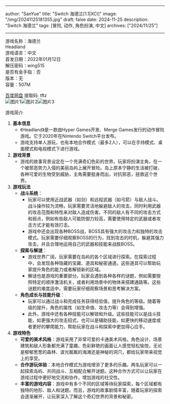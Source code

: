 
---
author: "SanYue"
title: "Switch 海德兰[1.1|XCI]"
image: "/img/20241125181355.jpg"
draft: false
date: 2024-11-25
description: "Switch 海德兰"
tags: [冒险, 动作, 角色扮演, 中文]
archives: ["2024/11/25"]

---

游戏名称：海德兰   
Headland    
游戏语言：中文  
首发日期：2022年01月12日  
解压密码：wing515  
是否有金手指：否  
版本：无   
容量：507M

[百度网盘](https://pan.baidu.com/s/1T61R-HSJUQObDw_COcvovQ) 提取码: tftz  
![图片1](/img/56c13f.jpg)![图片2](/img/300cdc.jpg)![图片3](/img/086ea1.jpg)  

游戏简介  
1. **基本信息**
   - 《Headland》是一款由Hyper Games开发、Merge Games发行的动作冒险游戏。它于2020年在Nintendo Switch平台发布。
   - 游戏支持单人游玩，也有本地合作模式（最多2人），可以在手持模式、桌面模式和电视模式下进行游戏。
2. **游戏背景**
   - 游戏的故事背景设定在一个充满奇幻色彩的世界。玩家将扮演主角，在一个被邪恶势力入侵的美丽岛屿上展开冒险。岛上原本宁静的生活被打破，各种可爱的生物受到威胁，主角需要挺身而出，对抗邪恶，拯救这个世界。
3. **游戏玩法**
   - **战斗系统**：
     - 玩家可以使用近战武器（如剑）和远程武器（如弓箭）与敌人战斗。战斗操作较为流畅，玩家需要灵活地躲避敌人的攻击，同时利用武器的攻击范围和特性来对敌人造成伤害。不同的敌人有不同的攻击方式和弱点，例如有些敌人可能防御力较高，需要使用特定的武器或者攻击方式才能有效打击。
     - 游戏中还会出现各种BOSS战，BOSS具有强大的攻击力和独特的攻击模式。玩家需要仔细观察BOSS的行为，找到攻击的时机，躲避其强力攻击，并且合理地运用自己的武器和技能来战胜BOSS。
   - **探索与解谜**：
     - 游戏世界广阔，玩家需要在岛屿的各个区域进行探索。在探索过程中，会发现各种隐藏的宝藏、道具和秘密通道。这些道具可以帮助玩家提升角色的能力或者解锁新的区域。
     - 解谜也是游戏的重要部分。玩家会遇到各种各样的谜题，例如需要按照特定的顺序激活机关，或者利用场景中的物体来搭建通路等。这些谜题的难度适中，需要玩家仔细观察场景和思考解决方案。
   - **角色成长与技能升级**：
     - 玩家可以通过战斗和完成任务获得经验值，提升角色的等级。随着等级的提升，角色的属性（如生命值、攻击力等）会得到增强。
     - 此外，游戏中还有各种技能可以解锁和升级。这些技能可以是战斗技能，如更强大的攻击招式，也可以是辅助技能，如更快的移动速度或者更好的攀爬能力，帮助玩家在战斗和探索中更加得心应手。
4. **游戏特色**
   - **可爱的美术风格**：游戏采用了非常可爱的卡通美术风格，角色设计、场景建筑和敌人形象都充满了童趣。色彩鲜艳的画面让人感觉轻松愉悦，无论是郁郁葱葱的森林、波光粼粼的海滩还是神秘的洞穴，都给玩家带来视觉上的享受。
   - **合作游玩体验**：本地合作模式为游戏增添了更多的乐趣。两名玩家可以一起探索岛屿、共同战斗、互相配合解开谜题。这种合作方式可以让玩家在游戏过程中更好地交流和协作，增加游戏的社交性。
   - **丰富的游戏内容**：游戏中有多个不同的区域等待玩家探索，每个区域都有独特的地形、敌人和谜题。而且，游戏的故事剧情丰富，随着玩家的探索会逐渐展开，让玩家深入了解这个奇幻世界的背景和秘密。
